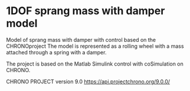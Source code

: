 # 1DOF sprang mass with damper model
Model of sprang mass with damper with control based on the CHRONOproject
The model is represented as a rolling wheel with a mass attached through a spring with a damper.

The project is based on the Matlab Simulink control with coSimulation on CHRONO.

CHRONO PROJECT version 9.0 
https://api.projectchrono.org/9.0.0/
